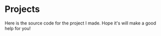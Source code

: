 # Projects
Here is the source code for the project I made. Hope it's will make a good help for you!
